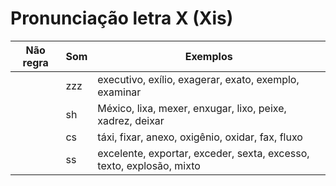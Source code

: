 # Pronunciação letra X (Xis)

| Não regra | Som | Exemplos |
| -- | -- | -- |
| | zzz | executivo, exílio, exagerar, exato, exemplo, examinar                |
| | sh  | México, lixa, mexer, enxugar, lixo, peixe, xadrez, deixar            |
| | cs  | táxi, fixar, anexo, oxigênio, oxidar, fax, fluxo                     |
| | ss  | excelente, exportar, exceder, sexta, excesso, texto, explosão, mixto |
